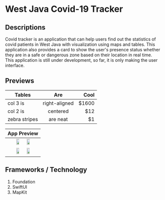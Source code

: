 # West Java Covid-19 Tracker

## Descriptions
Covid tracker is an application that can help users find out the statistics of covid patients in West Java with visualization using maps and tables. This application also provides a card to show the user's presence status whether they are in a safe or dangerous zone based on their location in real time. This application is still under development, so far, it is only making the user interface.

## Previews

| Tables        | Are           | Cool  |
| ------------- |:-------------:| -----:|
| col 3 is      | right-aligned | $1600 |
| col 2 is      | centered      |   $12 |
| zebra stripes | are neat      |    $1 |

| App Preview  |
| :---: |
| <img src="https://user-images.githubusercontent.com/63455298/118982084-44cd9c00-b9a5-11eb-830a-2c7c7927f8c8.png" width= "30%"/> <img src="https://user-images.githubusercontent.com/63455298/118982104-4a2ae680-b9a5-11eb-9091-4e45b2caeca5.png" width= "30%"/> |
<img src="https://user-images.githubusercontent.com/63455298/118982108-4b5c1380-b9a5-11eb-91b7-26598838cd50.png" width= "30%"/> <img src="https://user-images.githubusercontent.com/63455298/118982118-4bf4aa00-b9a5-11eb-8910-72793ebbfc3a.png" width= "30%"/>  |

## Frameworks / Technology

1. Foundation
2. SwiftUI
3. MapKit


